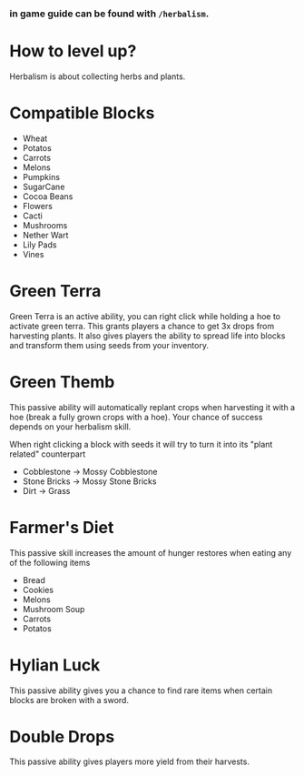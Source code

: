 ### in game guide can be found with `/herbalism`.

# How to level up?
Herbalism is about collecting herbs and plants.

# Compatible Blocks
- Wheat
- Potatos
- Carrots
- Melons
- Pumpkins
- SugarCane
- Cocoa Beans
- Flowers
- Cacti
- Mushrooms
- Nether Wart
- Lily Pads
- Vines

# Green Terra
Green Terra is an active ability, you  can right click while holding a hoe to activate green terra. This grants players a chance to get 3x drops from harvesting plants. It also gives players the ability to spread life into blocks and transform them using seeds from your inventory.

# Green Themb
This passive ability will automatically replant crops when harvesting it with a hoe (break a fully grown crops with a hoe). Your chance of success depends on your herbalism skill.

When right clicking a block with seeds it will try to turn it into its "plant related" counterpart
- Cobblestone -> Mossy Cobblestone
- Stone Bricks -> Mossy Stone Bricks
- Dirt -> Grass

# Farmer's Diet
This passive skill increases the amount of hunger restores when eating any of the following items
- Bread
- Cookies
- Melons
- Mushroom Soup
- Carrots
- Potatos

# Hylian Luck
This passive ability gives you a chance to find rare items when certain blocks are broken with a sword.

# Double Drops
This passive ability gives players more yield from their harvests.